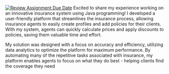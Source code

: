 [![Review Assignment Due Date](https://classroom.github.com/assets/deadline-readme-button-24ddc0f5d75046c5622901739e7c5dd533143b0c8e959d652212380cedb1ea36.svg)](https://classroom.github.com/a/miIEXoNC)
Excited to share my experience working on an innovative insurance system using Java programming! I developed a user-friendly platform that streamlines the insurance process, allowing insurance agents to easily create profiles and add policies for their clients. With my system, agents can quickly calculate prices and apply discounts to policies, saving them valuable time and effort.

My solution was designed with a focus on accuracy and efficiency, utilizing data analytics to optimize the platform for maximum performance. By automating many of the repetitive tasks associated with insurance, my platform enables agents to focus on what they do best - helping clients find the coverage they need

